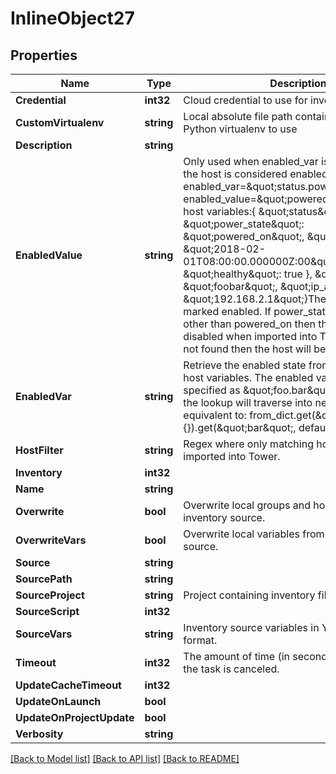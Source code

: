 # InlineObject27

## Properties

Name | Type | Description | Notes
------------ | ------------- | ------------- | -------------
**Credential** | **int32** | Cloud credential to use for inventory updates. | [optional] 
**CustomVirtualenv** | **string** | Local absolute file path containing a custom Python virtualenv to use | [optional] 
**Description** | **string** |  | [optional] 
**EnabledValue** | **string** | Only used when enabled_var is set. Value when the host is considered enabled. For example if enabled_var&#x3D;\&quot;status.power_state\&quot;and enabled_value&#x3D;\&quot;powered_on\&quot; with host variables:{   \&quot;status\&quot;: {     \&quot;power_state\&quot;: \&quot;powered_on\&quot;,     \&quot;created\&quot;: \&quot;2018-02-01T08:00:00.000000Z:00\&quot;,     \&quot;healthy\&quot;: true    },    \&quot;name\&quot;: \&quot;foobar\&quot;,    \&quot;ip_address\&quot;: \&quot;192.168.2.1\&quot;}The host would be marked enabled. If power_state where any value other than powered_on then the host would be disabled when imported into Tower. If the key is not found then the host will be enabled | [optional] 
**EnabledVar** | **string** | Retrieve the enabled state from the given dict of host variables. The enabled variable may be specified as \&quot;foo.bar\&quot;, in which case the lookup will traverse into nested dicts, equivalent to: from_dict.get(\&quot;foo\&quot;, {}).get(\&quot;bar\&quot;, default) | [optional] 
**HostFilter** | **string** | Regex where only matching hosts will be imported into Tower. | [optional] 
**Inventory** | **int32** |  | 
**Name** | **string** |  | 
**Overwrite** | **bool** | Overwrite local groups and hosts from remote inventory source. | [optional] 
**OverwriteVars** | **bool** | Overwrite local variables from remote inventory source. | [optional] 
**Source** | **string** |  | [optional] 
**SourcePath** | **string** |  | [optional] 
**SourceProject** | **string** | Project containing inventory file used as source. | [optional] 
**SourceScript** | **int32** |  | [optional] 
**SourceVars** | **string** | Inventory source variables in YAML or JSON format. | [optional] 
**Timeout** | **int32** | The amount of time (in seconds) to run before the task is canceled. | [optional] 
**UpdateCacheTimeout** | **int32** |  | [optional] 
**UpdateOnLaunch** | **bool** |  | [optional] 
**UpdateOnProjectUpdate** | **bool** |  | [optional] 
**Verbosity** | **string** |  | [optional] 

[[Back to Model list]](../README.md#documentation-for-models) [[Back to API list]](../README.md#documentation-for-api-endpoints) [[Back to README]](../README.md)


